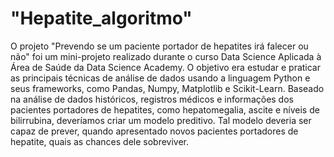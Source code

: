 # "Hepatite_algoritmo"
O projeto "Prevendo se um paciente portador de hepatites irá falecer ou não" foi um mini-projeto realizado durante o curso Data Science Aplicada à Área de Saúde da Data Science Academy.
O objetivo era estudar e praticar as principais técnicas de análise de dados usando a linguagem Python e seus frameworks, como Pandas, Numpy, Matplotlib e Scikit-Learn.
Baseado na análise de dados históricos, registros médicos e informações dos pacientes portadores de hepatites, como hepatomegalia, ascite e níveis de bilirrubina, deveríamos
criar um modelo preditivo.  Tal modelo deveria ser capaz de prever, quando apresentado novos pacientes portadores de hepatite, quais as chances dele sobreviver.
